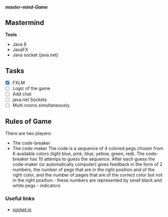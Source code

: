 ##### master-mind-Game
## Mastermind 
**Tools**
- Java 8
- JavaFX
- Java socket (java.net)

## Tasks
- [x] FXLM
- [ ] Logic of the game
- [ ] Add chat 
- [ ] java.net Sockets
- [ ] Multi rooms simultaneously

## Rules of Game
There are two players:
- The code-breaker
- The code-maker
The code is a sequence of 4 colored pegs chosen from 6 available colors (light blue, pink, blue, yellow, green, red).
The code-breaker has 10 attemps to guess the sequence. After each guess the code-maker (or automatically computer) gives feedback in the form of 2 numbers, the number of pegs that are in the right position and of the right color, and the number of pages that are of the correct color but not in the right position - these numbers are represented by small black and white pegs - indicators

### Useful links
- [socket.io](https://socket.io/docs/rooms-and-namespaces/)

